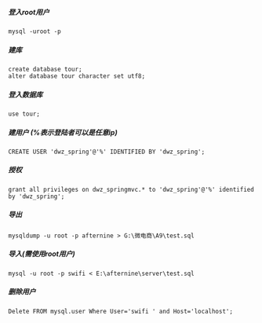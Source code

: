 ##### 登入root用户
    mysql -uroot -p
 
##### 建库
    create database tour;
    alter database tour character set utf8;
 
##### 登入数据库
    use tour;
 
##### 建用户 (%表示登陆者可以是任意ip)
    CREATE USER 'dwz_spring'@'%' IDENTIFIED BY 'dwz_spring';
 
##### 授权
    grant all privileges on dwz_springmvc.* to 'dwz_spring'@'%' identified by 'dwz_spring';
 
##### 导出
    mysqldump -u root -p afternine > G:\微电商\A9\test.sql
 
##### 导入(需使用root用户)
    mysql -u root -p swifi < E:\afternine\server\test.sql

##### 删除用户
    Delete FROM mysql.user Where User='swifi ' and Host='localhost';